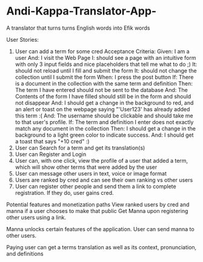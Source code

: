 # Andi-Kappa-Translator-App-
A translator that turns turns English words into Efik words

User Stories: 

1. User can add a term for some cred
Acceptance Criteria: 
Given: I am a user
And: I visit the Web Page
I:  should see a page with an intuitive form with only 3 input fields and nice placeholders that tell me what to do ;)
It: should not reload until I fill and submit the form
It: should not change the collection until I submit the form
When: I press the post button
If: There is a document in the collection with the same term and definition
Then: The term I have entered should not be sent to the database
And: The Contents of the form I have filled should still be in the form and should not disappear
And: I should get a change in the background to red, and an alert or toast on the webpage saying "'User123' has already added this term :(
And: The username should be clickable and should take me to that user's profile. 
If: The term and definition I enter does not exactly match any document in the collection
Then: I should get a change in the background to a light green color to indicate success.
And: I should get a toast that says "+10 cred" :)
2. User can Search for a term and get its translation(s)
3. User can Register and Login
4. User can, with one click, view the profile of a user that added a term, which will show other terms that were added by the user
5. User can message other users in text, voice or image format
6. Users are ranked by cred and can see their own ranking vs other users
7. User can register other people and send them a link to complete registration. If they do, user gains cred. 



Potential features and monetization paths
View ranked users by cred and manna if a user chooses to make that public
Get Manna upon registering other users using a link.

Manna unlocks certain features of the application. 
User can send manna to other users.

Paying user can get a terms translation as well as its context, pronunciation, and definitions